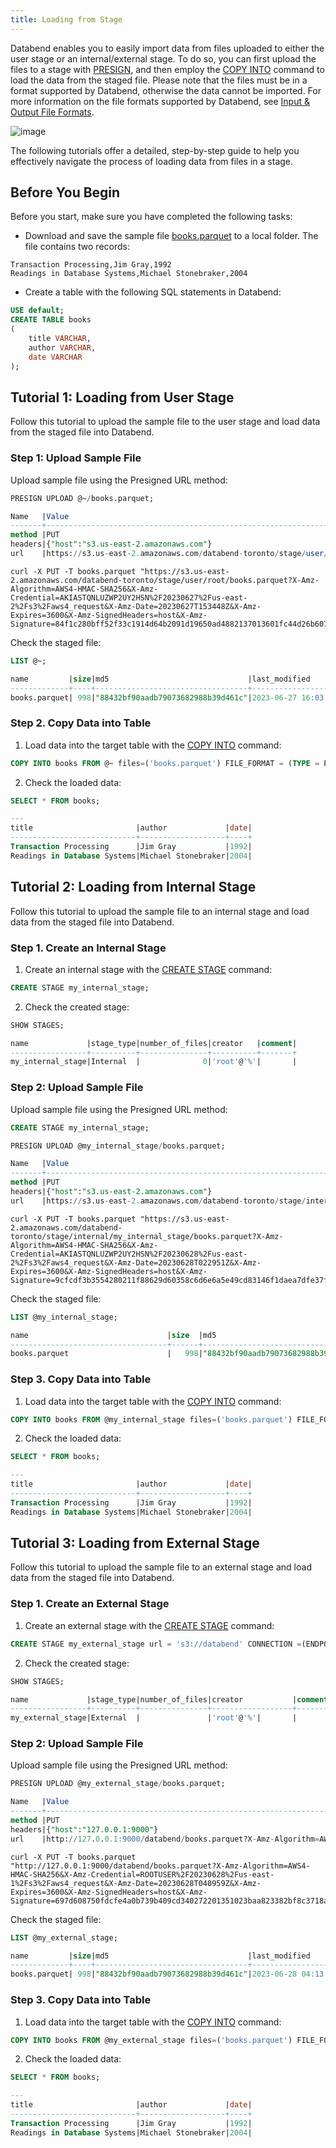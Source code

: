 ```yaml
---
title: Loading from Stage
---
```


Databend enables you to easily import data from files uploaded to either the user stage or an internal/external stage. To do so, you can first upload the files to a stage with [PRESIGN](/sql/sql-commands/ddl/presign/presign), and then employ the [COPY INTO](/sql/sql-commands/dml/dml-copy-into-table) command to load the data from the staged file. Please note that the files must be in a format supported by Databend, otherwise the data cannot be imported. For more information on the file formats supported by Databend, see [Input & Output File Formats](/sql/sql-reference/file-format-options).

![image](/img/load/load-data-from-stage.jpeg)

The following tutorials offer a detailed, step-by-step guide to help you effectively navigate the process of loading data from files in a stage.

## Before You Begin

Before you start, make sure you have completed the following tasks:

- Download and save the sample file [books.parquet](https://datafuse-1253727613.cos.ap-hongkong.myqcloud.com/data/books.parquet) to a local folder. The file contains two records:

```text
Transaction Processing,Jim Gray,1992
Readings in Database Systems,Michael Stonebraker,2004
```

- Create a table with the following SQL statements in Databend:

```sql
USE default;
CREATE TABLE books
(
    title VARCHAR,
    author VARCHAR,
    date VARCHAR
);
```

## Tutorial 1: Loading from User Stage

Follow this tutorial to upload the sample file to the user stage and load data from the staged file into Databend.

### Step 1: Upload Sample File

Upload sample file using the Presigned URL method:

```sql
PRESIGN UPLOAD @~/books.parquet;

Name   |Value                                                                                                                                                                                                                                                                                                                                                       |
-------+------------------------------------------------------------------------------------------------------------------------------------------------------------------------------------------------------------------------------------------------------------------------------------------------------------------------------------------------------------+
method |PUT                                                                                                                                                                                                                                                                                                                                                         |
headers|{"host":"s3.us-east-2.amazonaws.com"}                                                                                                                                                                                                                                                                                                                       |
url    |https://s3.us-east-2.amazonaws.com/databend-toronto/stage/user/root/books.parquet?X-Amz-Algorithm=AWS4-HMAC-SHA256&X-Amz-Credential=AKIASTQNLUZWP2UY2HSN%2F20230627%2Fus-east-2%2Fs3%2Faws4_request&X-Amz-Date=20230627T153448Z&X-Amz-Expires=3600&X-Amz-SignedHeaders=host&X-Amz-Signature=84f1c280bff52f33c1914d64b2091d19650ad4882137013601fc44d26b607933|
```
```shell
curl -X PUT -T books.parquet "https://s3.us-east-2.amazonaws.com/databend-toronto/stage/user/root/books.parquet?X-Amz-Algorithm=AWS4-HMAC-SHA256&X-Amz-Credential=AKIASTQNLUZWP2UY2HSN%2F20230627%2Fus-east-2%2Fs3%2Faws4_request&X-Amz-Date=20230627T153448Z&X-Amz-Expires=3600&X-Amz-SignedHeaders=host&X-Amz-Signature=84f1c280bff52f33c1914d64b2091d19650ad4882137013601fc44d26b607933"
```

Check the staged file:

```sql
LIST @~;

name         |size|md5                               |last_modified                |creator|
-------------+----+----------------------------------+-----------------------------+-------+
books.parquet| 998|"88432bf90aadb79073682988b39d461c"|2023-06-27 16:03:51.000 +0000|       |
```

### Step 2. Copy Data into Table

1. Load data into the target table with the [COPY INTO](/sql/sql-commands/dml/dml-copy-into-table) command:

```sql
COPY INTO books FROM @~ files=('books.parquet') FILE_FORMAT = (TYPE = PARQUET);
```

2. Check the loaded data:

```sql
SELECT * FROM books;

---
title                       |author             |date|
----------------------------+-------------------+----+
Transaction Processing      |Jim Gray           |1992|
Readings in Database Systems|Michael Stonebraker|2004|
```

## Tutorial 2: Loading from Internal Stage

Follow this tutorial to upload the sample file to an internal stage and load data from the staged file into Databend.

### Step 1. Create an Internal Stage

1. Create an internal stage with the [CREATE STAGE](/sql/sql-commands/ddl/stage/ddl-create-stage) command:

```sql
CREATE STAGE my_internal_stage;
```
2. Check the created stage:

```sql
SHOW STAGES;

name             |stage_type|number_of_files|creator   |comment|
-----------------+----------+---------------+----------+-------+
my_internal_stage|Internal  |              0|'root'@'%'|       |
```

### Step 2: Upload Sample File

Upload sample file using the Presigned URL method:

```sql
CREATE STAGE my_internal_stage;
```
```sql
PRESIGN UPLOAD @my_internal_stage/books.parquet;

Name   |Value                                                                                                                                                                                                                                                                                                                                                                        |
-------+-----------------------------------------------------------------------------------------------------------------------------------------------------------------------------------------------------------------------------------------------------------------------------------------------------------------------------------------------------------------------------+
method |PUT                                                                                                                                                                                                                                                                                                                                                                          |
headers|{"host":"s3.us-east-2.amazonaws.com"}                                                                                                                                                                                                                                                                                                                                        |
url    |https://s3.us-east-2.amazonaws.com/databend-toronto/stage/internal/my_internal_stage/books.parquet?X-Amz-Algorithm=AWS4-HMAC-SHA256&X-Amz-Credential=AKIASTQNLUZWP2UY2HSN%2F20230628%2Fus-east-2%2Fs3%2Faws4_request&X-Amz-Date=20230628T022951Z&X-Amz-Expires=3600&X-Amz-SignedHeaders=host&X-Amz-Signature=9cfcdf3b3554280211f88629d60358c6d6e6a5e49cd83146f1daea7dfe37f5c1|
```

```shell
curl -X PUT -T books.parquet "https://s3.us-east-2.amazonaws.com/databend-toronto/stage/internal/my_internal_stage/books.parquet?X-Amz-Algorithm=AWS4-HMAC-SHA256&X-Amz-Credential=AKIASTQNLUZWP2UY2HSN%2F20230628%2Fus-east-2%2Fs3%2Faws4_request&X-Amz-Date=20230628T022951Z&X-Amz-Expires=3600&X-Amz-SignedHeaders=host&X-Amz-Signature=9cfcdf3b3554280211f88629d60358c6d6e6a5e49cd83146f1daea7dfe37f5c1"
```

Check the staged file:

```sql
LIST @my_internal_stage;

name                               |size  |md5                               |last_modified                |creator|
-----------------------------------+------+----------------------------------+-----------------------------+-------+
books.parquet                      |   998|"88432bf90aadb79073682988b39d461c"|2023-06-28 02:32:15.000 +0000|       |
```

### Step 3. Copy Data into Table

1. Load data into the target table with the [COPY INTO](/sql/sql-commands/dml/dml-copy-into-table) command:

```sql
COPY INTO books FROM @my_internal_stage files=('books.parquet') FILE_FORMAT = (TYPE = PARQUET);
```
2. Check the loaded data:

```sql
SELECT * FROM books;

---
title                       |author             |date|
----------------------------+-------------------+----+
Transaction Processing      |Jim Gray           |1992|
Readings in Database Systems|Michael Stonebraker|2004|
```

## Tutorial 3: Loading from External Stage

Follow this tutorial to upload the sample file to an external stage and load data from the staged file into Databend.

### Step 1. Create an External Stage

1. Create an external stage with the [CREATE STAGE](/sql/sql-commands/ddl/stage/ddl-create-stage) command:

```sql
CREATE STAGE my_external_stage url = 's3://databend' CONNECTION =(ENDPOINT_URL= 'http://127.0.0.1:9000' aws_key_id='ROOTUSER' aws_secret_key='CHANGEME123');
```

2. Check the created stage:

```sql
SHOW STAGES;

name             |stage_type|number_of_files|creator           |comment|
-----------------+----------+---------------+------------------+-------+
my_external_stage|External  |               |'root'@'%'|       |
```

### Step 2: Upload Sample File

Upload sample file using the Presigned URL method:

```sql
PRESIGN UPLOAD @my_external_stage/books.parquet;

Name   |Value                                                                                                                                                                                                                                                                                                      |
-------+-----------------------------------------------------------------------------------------------------------------------------------------------------------------------------------------------------------------------------------------------------------------------------------------------------------+
method |PUT                                                                                                                                                                                                                                                                                                        |
headers|{"host":"127.0.0.1:9000"}                                                                                                                                                                                                                                                                                  |
url    |http://127.0.0.1:9000/databend/books.parquet?X-Amz-Algorithm=AWS4-HMAC-SHA256&X-Amz-Credential=ROOTUSER%2F20230628%2Fus-east-1%2Fs3%2Faws4_request&X-Amz-Date=20230628T040959Z&X-Amz-Expires=3600&X-Amz-SignedHeaders=host&X-Amz-Signature=697d608750fdcfe4a0b739b409cd340272201351023baa823382bf8c3718a4bd|
```
```shell
curl -X PUT -T books.parquet "http://127.0.0.1:9000/databend/books.parquet?X-Amz-Algorithm=AWS4-HMAC-SHA256&X-Amz-Credential=ROOTUSER%2F20230628%2Fus-east-1%2Fs3%2Faws4_request&X-Amz-Date=20230628T040959Z&X-Amz-Expires=3600&X-Amz-SignedHeaders=host&X-Amz-Signature=697d608750fdcfe4a0b739b409cd340272201351023baa823382bf8c3718a4bd"
```

Check the staged file:

```sql
LIST @my_external_stage;

name         |size|md5                               |last_modified                |creator|
-------------+----+----------------------------------+-----------------------------+-------+
books.parquet| 998|"88432bf90aadb79073682988b39d461c"|2023-06-28 04:13:15.178 +0000|       |
```

### Step 3. Copy Data into Table

1. Load data into the target table with the [COPY INTO](/sql/sql-commands/dml/dml-copy-into-table) command:

```sql
COPY INTO books FROM @my_external_stage files=('books.parquet') FILE_FORMAT = (TYPE = PARQUET);
```
2. Check the loaded data:

```sql
SELECT * FROM books;

---
title                       |author             |date|
----------------------------+-------------------+----+
Transaction Processing      |Jim Gray           |1992|
Readings in Database Systems|Michael Stonebraker|2004|
```